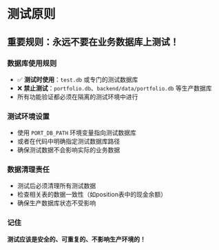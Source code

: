 # 测试原则

## 重要规则：永远不要在业务数据库上测试！

### 数据库使用规则
- ✅ **测试时使用**：`test.db` 或专门的测试数据库
- ❌ **禁止测试**：`portfolio.db`、`backend/data/portfolio.db` 等生产数据库
- 所有功能验证都必须在隔离的测试环境中进行

### 测试环境设置
- 使用 `PORT_DB_PATH` 环境变量指向测试数据库
- 或者在代码中明确指定测试数据库路径
- 确保测试数据不会影响实际的业务数据

### 数据清理责任
- 测试后必须清理所有测试数据
- 检查相关表的数据一致性（如position表中的现金余额）
- 确保生产数据库状态不受影响

### 记住
**测试应该是安全的、可重复的、不影响生产环境的！**